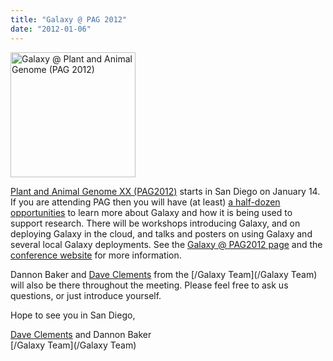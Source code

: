 ```yaml
---
title: "Galaxy @ PAG 2012"
date: "2012-01-06"
---
```

<div class='right'><a href='/Events/PAG2012/'><img src='/images/logos/PAG2012.png' alt='Galaxy @ Plant and Animal Genome (PAG 2012)' width="200" /></a></div>

[Plant and Animal Genome XX (PAG2012)](/events/pag2012/) starts in San Diego on January 14.  If you are attending PAG then you will have (at least) [a half-dozen opportunities](/events/pag2012/) to learn more about Galaxy and how it is being used to support research.  There will be workshops introducing Galaxy, and on deploying Galaxy in the cloud, and talks and posters on using Galaxy and several local Galaxy deployments.  See the [Galaxy @ PAG2012 page](/events/pag2012/) and the [conference website](http://www.intlpag.org/) for more information.

Dannon Baker and [Dave Clements](/people/dave-clements/) from the [/Galaxy Team](/Galaxy Team) will also be there throughout the meeting.  Please feel free to ask us questions, or just introduce yourself.

Hope to see you in San Diego,

[Dave Clements](/people/dave-clements/) and Dannon Baker<br />
[/Galaxy Team](/Galaxy Team)
